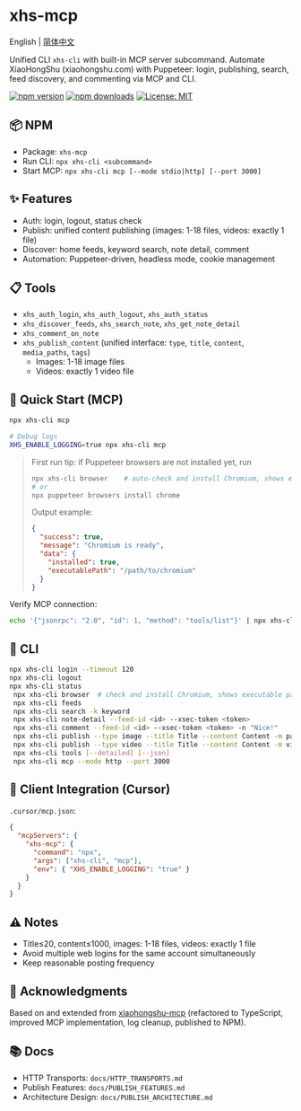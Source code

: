 # xhs-mcp

English | [简体中文](./README.md)

Unified CLI `xhs-cli` with built-in MCP server subcommand. Automate XiaoHongShu (xiaohongshu.com) with Puppeteer: login, publishing, search, feed discovery, and commenting via MCP and CLI.

[![npm version](https://img.shields.io/npm/v/xhs-mcp.svg)](https://www.npmjs.com/package/xhs-mcp)
[![npm downloads](https://img.shields.io/npm/dm/xhs-mcp.svg)](https://www.npmjs.com/package/xhs-mcp)
[![License: MIT](https://img.shields.io/badge/License-MIT-yellow.svg)](https://opensource.org/licenses/MIT)

## 📦 NPM

- Package: `xhs-mcp`
- Run CLI: `npx xhs-cli <subcommand>`
- Start MCP: `npx xhs-cli mcp [--mode stdio|http] [--port 3000]`

## ✨ Features

- Auth: login, logout, status check
- Publish: unified content publishing (images: 1-18 files, videos: exactly 1 file)
- Discover: home feeds, keyword search, note detail, comment
- Automation: Puppeteer-driven, headless mode, cookie management

## 📋 Tools

- `xhs_auth_login`, `xhs_auth_logout`, `xhs_auth_status`
- `xhs_discover_feeds`, `xhs_search_note`, `xhs_get_note_detail`
- `xhs_comment_on_note`
- `xhs_publish_content` (unified interface: `type`, `title`, `content`, `media_paths`, `tags`)
  - Images: 1-18 image files
  - Videos: exactly 1 video file

## 🚀 Quick Start (MCP)

```bash
npx xhs-cli mcp

# Debug logs
XHS_ENABLE_LOGGING=true npx xhs-cli mcp
```

> First run tip: if Puppeteer browsers are not installed yet, run
>
> ```bash
> npx xhs-cli browser    # auto-check and install Chromium, shows executable path
> # or
> npx puppeteer browsers install chrome
> ```
>
> Output example:
> ```json
> {
>   "success": true,
>   "message": "Chromium is ready",
>   "data": {
>     "installed": true,
>     "executablePath": "/path/to/chromium"
>   }
> }
> ```

Verify MCP connection:

```bash
echo '{"jsonrpc": "2.0", "id": 1, "method": "tools/list"}' | npx xhs-cli mcp
```

## 🧰 CLI

```bash
npx xhs-cli login --timeout 120
npx xhs-cli logout
npx xhs-cli status
 npx xhs-cli browser  # check and install Chromium, shows executable path
 npx xhs-cli feeds
 npx xhs-cli search -k keyword
 npx xhs-cli note-detail --feed-id <id> --xsec-token <token>
 npx xhs-cli comment --feed-id <id> --xsec-token <token> -n "Nice!"
 npx xhs-cli publish --type image --title Title --content Content -m path1.jpg,path2.png --tags a,b
 npx xhs-cli publish --type video --title Title --content Content -m video.mp4 --tags a,b
 npx xhs-cli tools [--detailed] [--json]
 npx xhs-cli mcp --mode http --port 3000
```

## 🔧 Client Integration (Cursor)

`.cursor/mcp.json`:

```json
{
  "mcpServers": {
    "xhs-mcp": {
      "command": "npx",
      "args": ["xhs-cli", "mcp"],
      "env": { "XHS_ENABLE_LOGGING": "true" }
    }
  }
}
```

## ⚠️ Notes

- Title≤20, content≤1000, images: 1-18 files, videos: exactly 1 file
- Avoid multiple web logins for the same account simultaneously
- Keep reasonable posting frequency

## 🙏 Acknowledgments

Based on and extended from [xiaohongshu-mcp](https://github.com/xpzouying/xiaohongshu-mcp) (refactored to TypeScript, improved MCP implementation, log cleanup, published to NPM).

## 📚 Docs

- HTTP Transports: `docs/HTTP_TRANSPORTS.md`
- Publish Features: `docs/PUBLISH_FEATURES.md`
- Architecture Design: `docs/PUBLISH_ARCHITECTURE.md`

